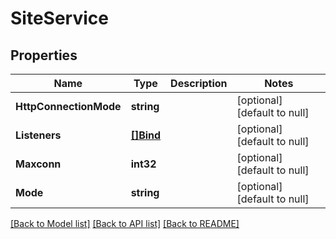 # SiteService

## Properties
Name | Type | Description | Notes
------------ | ------------- | ------------- | -------------
**HttpConnectionMode** | **string** |  | [optional] [default to null]
**Listeners** | [**[]Bind**](bind.md) |  | [optional] [default to null]
**Maxconn** | **int32** |  | [optional] [default to null]
**Mode** | **string** |  | [optional] [default to null]

[[Back to Model list]](../README.md#documentation-for-models) [[Back to API list]](../README.md#documentation-for-api-endpoints) [[Back to README]](../README.md)


